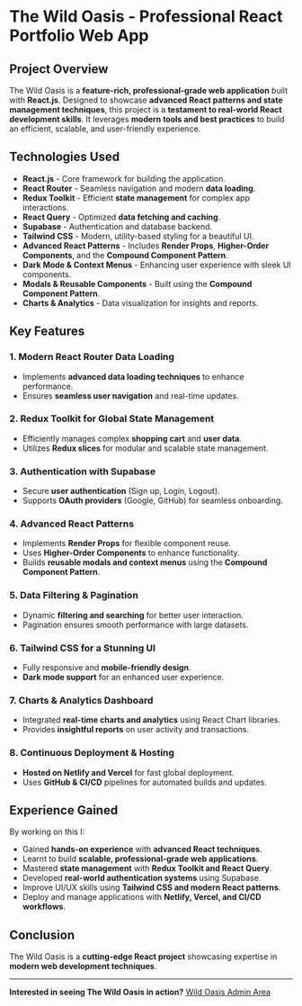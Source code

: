 # The Wild Oasis - Professional React Portfolio Web App

## Project Overview
The Wild Oasis is a **feature-rich, professional-grade web application** built with **React.js**. Designed to showcase **advanced React patterns and state management techniques**, this project is a **testament to real-world React development skills**. It leverages **modern tools and best practices** to build an efficient, scalable, and user-friendly experience.

## Technologies Used
- **React.js** - Core framework for building the application.
- **React Router** - Seamless navigation and modern **data loading**.
- **Redux Toolkit** - Efficient **state management** for complex app interactions.
- **React Query** - Optimized **data fetching and caching**.
- **Supabase** - Authentication and database backend.
- **Tailwind CSS** - Modern, utility-based styling for a beautiful UI.
- **Advanced React Patterns** - Includes **Render Props**, **Higher-Order Components**, and the **Compound Component Pattern**.
- **Dark Mode & Context Menus** - Enhancing user experience with sleek UI components.
- **Modals & Reusable Components** - Built using the **Compound Component Pattern**.
- **Charts & Analytics** - Data visualization for insights and reports.

## Key Features
### 1. **Modern React Router Data Loading**
- Implements **advanced data loading techniques** to enhance performance.
- Ensures **seamless user navigation** and real-time updates.

### 2. **Redux Toolkit for Global State Management**
- Efficiently manages complex **shopping cart** and **user data**.
- Utilizes **Redux slices** for modular and scalable state management.

### 3. **Authentication with Supabase**
- Secure **user authentication** (Sign up, Login, Logout).
- Supports **OAuth providers** (Google, GitHub) for seamless onboarding.

### 4. **Advanced React Patterns**
- Implements **Render Props** for flexible component reuse.
- Uses **Higher-Order Components** to enhance functionality.
- Builds **reusable modals and context menus** using the **Compound Component Pattern**.

### 5. **Data Filtering & Pagination**
- Dynamic **filtering and searching** for better user interaction.
- Pagination ensures smooth performance with large datasets.

### 6. **Tailwind CSS for a Stunning UI**
- Fully responsive and **mobile-friendly design**.
- **Dark mode support** for an enhanced user experience.

### 7. **Charts & Analytics Dashboard**
- Integrated **real-time charts and analytics** using React Chart libraries.
- Provides **insightful reports** on user activity and transactions.

### 8. **Continuous Deployment & Hosting**
- **Hosted on Netlify and Vercel** for fast global deployment.
- Uses **GitHub & CI/CD** pipelines for automated builds and updates.

## Experience Gained
By working on  this I:
- Gained **hands-on experience** with **advanced React techniques**.
- Learnt to build **scalable, professional-grade web applications**.
- Mastered **state management** with **Redux Toolkit and React Query**.
- Developed **real-world authentication systems** using Supabase.
- Improve UI/UX skills using **Tailwind CSS and modern React patterns**.
- Deploy and manage applications with **Netlify, Vercel, and CI/CD workflows**.


## Conclusion
The Wild Oasis is a **cutting-edge React project** showcasing expertise in **modern web development techniques**.

---

**Interested in seeing The Wild Oasis in action?**
[Wild Oasis Admin Area](https://the-wild-oasis-manage.netlify.app/dashboard)

